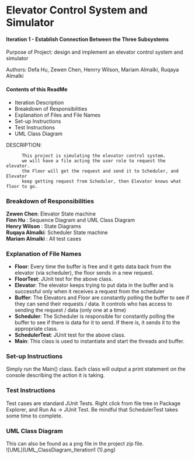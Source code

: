 # Elevator Control System and Simulator

#### Iteration 1 - Establish Connection Between the Three Subsystems

Purpose of Project: design and implement an elevator control system and simulator

Authors: Defa Hu, Zewen Chen, Henrry Wilson, Mariam Almalki, Ruqaya Almalki

#### Contents of this ReadMe
- Iteration Description
- Breakdown of Responsibilities
- Explanation of Files and File Names
- Set-up Instructions
- Test Instructions 
- UML Class Diagram

DESCRIPTION: 
  
          This project is simulating the elevator control system.
          we will have a file acting the user role to request the elevator.
          the Floor will get the request and send it to Scheduler, and Elevator
          keep getting request from Scheduler, then Elevator knows what floor to go.


### Breakdown of Responsibilities
**Zewen Chen**: Elevator State machine <br>
**Finn Hu** : Sequence Diagram and UML Class Diagram <br>
**Henry Wilson** : State Diagrams <br>
**Ruqaya Almalki**: Scheduler State machine <br>
**Mariam Almalki** : All test cases<br>

### Explanation of File Names
- **Floor**: Every time the buffer is free and it gets data back from the elevator (via scheduler), the floor sends in a new request.
- **FloorTest**: JUnit test for the above class.
- **Elevator**: The elevator keeps trying to put data in the buffer and is successful only when it receives a request from the scheduler
- **Buffer**: The Elevators and Floor are constantly polling the buffer to see if they can send their requests / data. It controls who has access to sending the request / data (only one at a time)
- **Scheduler**: The Scheduler is responsible for constantly polling the buffer to see if there is data for it to send. If there is, it sends it to the appropriate class. 
- **SchedulerTest**: JUnit test for the above class.
- **Main**: This class is used to instantiate and start the threads and buffer. 

### Set-up Instructions
Simply run the Main() class. Each class will output a print statement on the console describing the action it is taking. 

### Test Instructions 
Test cases are standard JUnit Tests. Right click from file tree in Package Explorer, and Run As -> JUnit Test. Be mindful that SchedulerTest takes some time to complete.

### UML Class Diagram
This can also be found as a png file in the project zip file. <br>
![UML](UML_ClassDiagram_Iteration1 (1).png)

